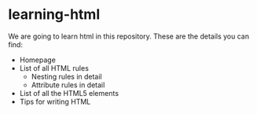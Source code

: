 # learning-html
We are going to learn html in this repository.
These are the details you can find:
- Homepage
- List of all HTML rules
  - Nesting rules in detail
  - Attribute rules in detail
- List of all the HTML5 elements
- Tips for writing HTML
